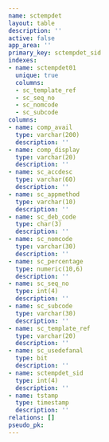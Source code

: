```yaml
---
name: sctempdet
layout: table
description: ''
active: false
app_area: ''
primary_key: sctempdet_sid
indexes:
- name: sctempdet01
  unique: true
  columns:
  - sc_template_ref
  - sc_seq_no
  - sc_nomcode
  - sc_subcode
columns:
- name: comp_avail
  type: varchar(200)
  description: ''
- name: comp_display
  type: varchar(20)
  description: ''
- name: sc_accdesc
  type: varchar(60)
  description: ''
- name: sc_appmethod
  type: varchar(10)
  description: ''
- name: sc_deb_code
  type: char(3)
  description: ''
- name: sc_nomcode
  type: varchar(30)
  description: ''
- name: sc_percentage
  type: numeric(10,6)
  description: ''
- name: sc_seq_no
  type: int(4)
  description: ''
- name: sc_subcode
  type: varchar(30)
  description: ''
- name: sc_template_ref
  type: varchar(20)
  description: ''
- name: sc_usedefanal
  type: bit
  description: ''
- name: sctempdet_sid
  type: int(4)
  description: ''
- name: tstamp
  type: timestamp
  description: ''
relations: []
pseudo_pk: 
---
```


